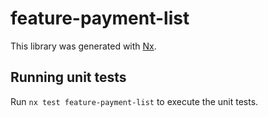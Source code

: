 # feature-payment-list

This library was generated with [Nx](https://nx.dev).

## Running unit tests

Run `nx test feature-payment-list` to execute the unit tests.
